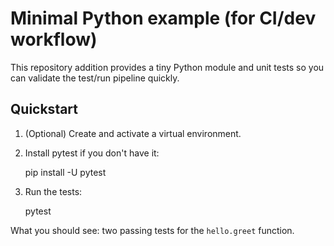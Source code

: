 # Minimal Python example (for CI/dev workflow)

This repository addition provides a tiny Python module and unit tests so you can
validate the test/run pipeline quickly.

Quickstart
----------
1. (Optional) Create and activate a virtual environment.
2. Install pytest if you don't have it:

   pip install -U pytest

3. Run the tests:

   pytest

What you should see: two passing tests for the `hello.greet` function.
